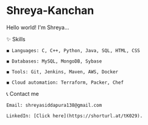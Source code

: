 # Shreya-Kanchan
Hello world! I'm Shreya...


✨ Skills

    ◼ Languages: C, C++, Python, Java, SQL, HTML, CSS

    ◼ Databases: MySQL, MongoDB, Sybase

    ◼ Tools: Git, Jenkins, Maven, AWS, Docker

    ◼ Cloud automation: Terraform, Packer, Chef



📞 Contact me

    Email: shreyasiddapura138@gmail.com

    LinkedIn: [Click here](https://shorturl.at/tK029).
    





 


